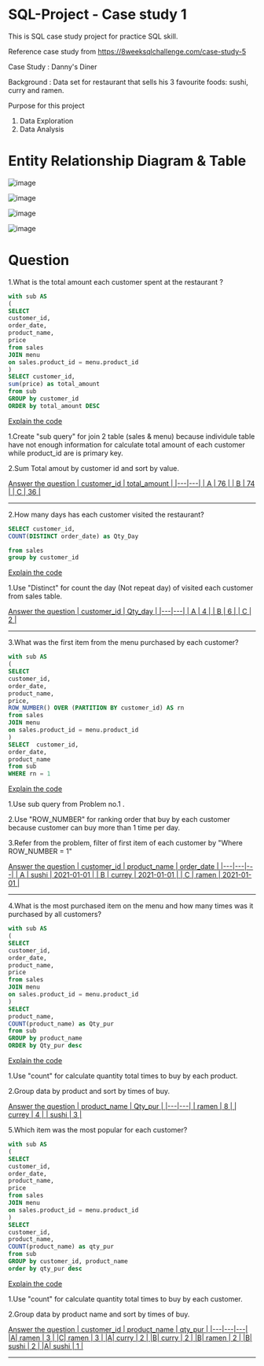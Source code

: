 # SQL-Project - Case study 1
This is SQL case study project for practice SQL skill.

Reference case study from https://8weeksqlchallenge.com/case-study-5

Case Study : Danny's Diner

Background : Data set for restaurant that sells his 3 favourite foods: sushi, curry and ramen.

Purpose for this project
1. Data Exploration
2. Data Analysis

# Entity Relationship Diagram & Table
![image](https://github.com/Chaikungza/SQL-Project/assets/121532457/75f9baf1-9bdd-452a-be49-3ff145dbfbd6)

![image](https://github.com/Chaikungza/SQL-Project/assets/121532457/bfaed5c9-1b41-430d-8ea8-984ce05c5002)

![image](https://github.com/Chaikungza/SQL-Project/assets/121532457/378c2863-3ac3-4534-a463-faeba0c70e58)

![image](https://github.com/Chaikungza/SQL-Project/assets/121532457/5452e12f-eaa5-4218-bb67-5c6c4e7f4d69)

# Question
1.What is the total amount each customer spent at the restaurant ?

```sql
with sub AS
(
SELECT 
customer_id,
order_date,
product_name,
price
from sales
JOIN menu
on sales.product_id = menu.product_id
)
SELECT customer_id,
sum(price) as total_amount
from sub
GROUP by customer_id
ORDER by total_amount DESC
```
<ins>Explain the code<ins>

1.Create "sub query" for join 2 table (sales & menu) because individule table have not enough information for calculate total amount of each customer while product_id are is primary key.

2.Sum Total amout by customer id and sort by value.

<ins>Answer the question<ins>
| customer_id | total_amount |
|---|---|
| A | 76 |
| B | 74 |
| C | 36 |
________________________________________________________

2.How many days has each customer visited the restaurant?
```sql
SELECT customer_id,
COUNT(DISTINCT order_date) as Qty_Day

from sales
group by customer_id
```
<ins>Explain the code<ins>

1.Use "Distinct" for count the day (Not repeat day) of visited each customer from sales table.

<ins>Answer the question<ins> 
| customer_id | Qty_day |
|---|---|
| A | 4 |
| B | 6 |
| C | 2 |
________________________________________________________

3.What was the first item from the menu purchased by each customer?
```sql
with sub AS
(
SELECT 
customer_id,
order_date,
product_name,
price,
ROW_NUMBER() OVER (PARTITION BY customer_id) AS rn
from sales
JOIN menu
on sales.product_id = menu.product_id
)
SELECT  customer_id,
order_date,
product_name
from sub
WHERE rn = 1
```
<ins>Explain the code<ins>

1.Use sub query from Problem no.1 .

2.Use "ROW_NUMBER" for ranking order that buy by each customer because customer can buy more than 1 time per day.

3.Refer from the problem,  filter of first item of each customer by "Where ROW_NUMBER = 1"

<ins>Answer the question<ins>
| customer_id | product_name | order_date |
|---|---|---|
| A | sushi | 2021-01-01 |
| B | currey | 2021-01-01 |
| C | ramen | 2021-01-01 |
________________________________________________________

4.What is the most purchased item on the menu and how many times was it purchased by all customers?
```sql
with sub AS
(
SELECT 
customer_id,
order_date,
product_name,
price
from sales
JOIN menu
on sales.product_id = menu.product_id
)
SELECT 
product_name,
COUNT(product_name) as Qty_pur
from sub
GROUP by product_name
ORDER by Qty_pur desc
```
<ins>Explain the code<ins>

1.Use "count" for calculate quantity total times to buy by each product.

2.Group data by product and sort by times of buy.

<ins>Answer the question<ins>
| product_name | Qty_pur |
|---|---|
| ramen | 8 |
| currey | 4 |
| sushi | 3 |

5.Which item was the most popular for each customer?
```sql
with sub AS
(
SELECT 
customer_id,
order_date,
product_name,
price
from sales
JOIN menu
on sales.product_id = menu.product_id
)
SELECT
customer_id,
product_name,
COUNT(product_name) as qty_pur
from sub
GROUP by customer_id, product_name
order by qty_pur desc
```

<ins>Explain the code<ins>

1.Use "count" for calculate quantity total times to buy by each customer.

2.Group data by product name and sort by times of buy.

<ins>Answer the question<ins>
| customer_id | product_name | qty_pur |
|---|---|---|
|A| ramen | 3 |
|C| ramen | 3 |
|A| curry | 2 |
|B| curry | 2 |
|B| ramen | 2 |
|B| sushi | 2 |
|A| sushi | 1 |

________________________________________________________
